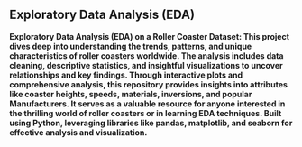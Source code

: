 **Exploratory Data Analysis (EDA)**
-----
**Exploratory Data Analysis (EDA) on a Roller Coaster Dataset: This project dives deep into understanding the trends, patterns, and unique characteristics of roller coasters worldwide. The analysis includes data cleaning, descriptive statistics, and insightful visualizations to uncover relationships and key findings. Through interactive plots and comprehensive analysis, this repository provides insights into attributes like coaster heights, speeds, materials, inversions, and popular Manufacturers. It serves as a valuable resource for anyone interested in the thrilling world of roller coasters or in learning EDA techniques. Built using Python, leveraging libraries like pandas, matplotlib, and seaborn for effective analysis and visualization.**

